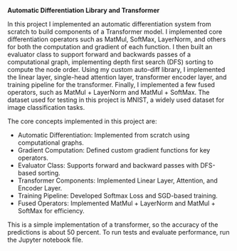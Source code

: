 **Automatic Differentiation Library and Transformer**

In this project I implemented an automatic differentiation system from scratch to build components of a Transformer model. I implemented core differentiation operators such as MatMul, SoftMax, LayerNorm, and others for both the computation and gradient of each function. I then built an evaluator class to support forward and backwards passes of a computational graph, implementing depth first search (DFS) sorting to compute the node order. Using my custom auto-diff library, I implemented the linear layer, single-head attention layer, transformer encoder layer, and training pipeline for the transformer. Finally, I implemented a few fused operators, such as MatMul + LayerNorm and MatMul + SoftMax. The dataset used for testing in this project is MNIST, a widely used dataset for image classification tasks.

The core concepts implemented in this project are:
- Automatic Differentiation: Implemented from scratch using computational graphs.
- Gradient Computation: Defined custom gradient functions for key operators.
- Evaluator Class: Supports forward and backward passes with DFS-based sorting.
- Transformer Components: Implemented Linear Layer, Attention, and Encoder Layer.
- Training Pipeline: Developed Softmax Loss and SGD-based training.
- Fused Operators: Implemented MatMul + LayerNorm and MatMul + SoftMax for efficiency.

This is a simple implementation of a transformer, so the accuracy of the predictions is about 50 percent. To run tests and evaluate performance, run the Jupyter notebook file.
